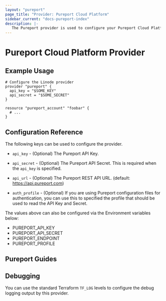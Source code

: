 ```yaml
---
layout: "pureport"
page_title: "Provider: Pureport Cloud Platform"
sidebar_current: "docs-pureport-index"
description: |-
   The Pureport provider is used to configure your Pureport Cloud Platform infrastructure
---
```


# Pureport Cloud Platform Provider

## Example Usage

```hcl
# Configure the Linode provider
provider "pureport" {
  api_key = "$SOME_KEY"
  api_secret = "$SOME_SECRET"
}

resource "pureport_account" "foobar" {
  # ...
}
```

## Configuration Reference

The following keys can be used to configure the provider.

* `api_key` - (Optional) The Pureport API Key.

* `api_secret` - (Optional) The Pureport API Secret. This is required when the `api_key` is specified.

* `api_url` - (Optional) The Pureport REST API URL. (default: https://api.pureport.com)

* `auth_profile` - (Optional) If you are using Pureport configuration files for authentication, you can use this to specified the profile that should be used to read the API Key and Secret.

The values above can also be configured via the Environment variables below:

* PUREPORT_API_KEY
* PUREPORT_API_SECRET
* PUREPORT_ENDPOINT
* PUREPORT_PROFILE

## Pureport Guides

## Debugging

You can use the standard Terraform `TF_LOG` levels to configure the debug logging output by this
provider.
